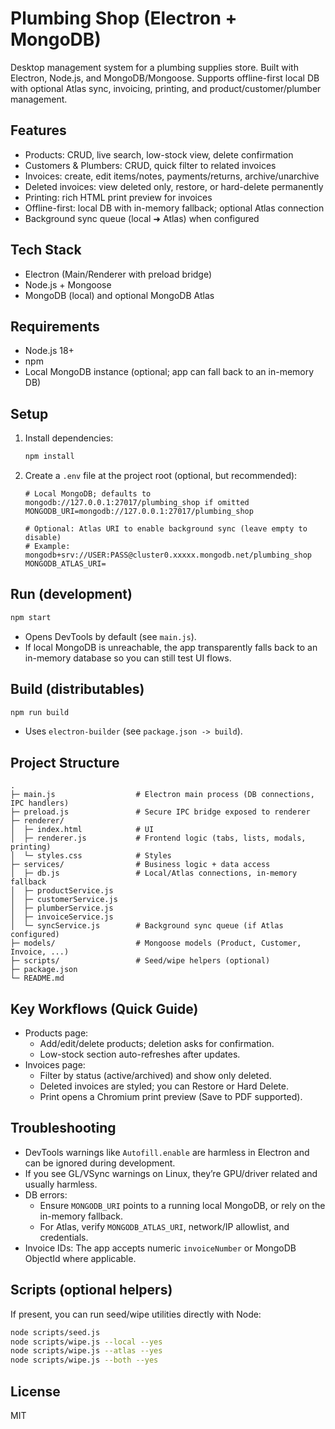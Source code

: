 # Plumbing Shop (Electron + MongoDB)

Desktop management system for a plumbing supplies store. Built with Electron, Node.js, and MongoDB/Mongoose. Supports offline-first local DB with optional Atlas sync, invoicing, printing, and product/customer/plumber management.

## Features
- Products: CRUD, live search, low-stock view, delete confirmation
- Customers & Plumbers: CRUD, quick filter to related invoices
- Invoices: create, edit items/notes, payments/returns, archive/unarchive
- Deleted invoices: view deleted only, restore, or hard-delete permanently
- Printing: rich HTML print preview for invoices
- Offline-first: local DB with in-memory fallback; optional Atlas connection
- Background sync queue (local ➜ Atlas) when configured

## Tech Stack
- Electron (Main/Renderer with preload bridge)
- Node.js + Mongoose
- MongoDB (local) and optional MongoDB Atlas

## Requirements
- Node.js 18+
- npm
- Local MongoDB instance (optional; app can fall back to an in-memory DB)

## Setup
1. Install dependencies:
   ```bash
   npm install
   ```
2. Create a `.env` file at the project root (optional, but recommended):
   ```env
   # Local MongoDB; defaults to mongodb://127.0.0.1:27017/plumbing_shop if omitted
   MONGODB_URI=mongodb://127.0.0.1:27017/plumbing_shop

   # Optional: Atlas URI to enable background sync (leave empty to disable)
   # Example: mongodb+srv://USER:PASS@cluster0.xxxxx.mongodb.net/plumbing_shop
   MONGODB_ATLAS_URI=
   ```

## Run (development)
```bash
npm start
```
- Opens DevTools by default (see `main.js`).
- If local MongoDB is unreachable, the app transparently falls back to an in-memory database so you can still test UI flows.

## Build (distributables)
```bash
npm run build
```
- Uses `electron-builder` (see `package.json -> build`).

## Project Structure
```
.
├─ main.js                  # Electron main process (DB connections, IPC handlers)
├─ preload.js               # Secure IPC bridge exposed to renderer
├─ renderer/
│  ├─ index.html            # UI
│  ├─ renderer.js           # Frontend logic (tabs, lists, modals, printing)
│  └─ styles.css            # Styles
├─ services/                # Business logic + data access
│  ├─ db.js                 # Local/Atlas connections, in-memory fallback
│  ├─ productService.js     
│  ├─ customerService.js    
│  ├─ plumberService.js     
│  ├─ invoiceService.js     
│  └─ syncService.js        # Background sync queue (if Atlas configured)
├─ models/                  # Mongoose models (Product, Customer, Invoice, ...)
├─ scripts/                 # Seed/wipe helpers (optional)
├─ package.json
└─ README.md
```

## Key Workflows (Quick Guide)
- Products page:
  - Add/edit/delete products; deletion asks for confirmation.
  - Low-stock section auto-refreshes after updates.
- Invoices page:
  - Filter by status (active/archived) and show only deleted.
  - Deleted invoices are styled; you can Restore or Hard Delete.
  - Print opens a Chromium print preview (Save to PDF supported).

## Troubleshooting
- DevTools warnings like `Autofill.enable` are harmless in Electron and can be ignored during development.
- If you see GL/VSync warnings on Linux, they’re GPU/driver related and usually harmless.
- DB errors:
  - Ensure `MONGODB_URI` points to a running local MongoDB, or rely on the in-memory fallback.
  - For Atlas, verify `MONGODB_ATLAS_URI`, network/IP allowlist, and credentials.
- Invoice IDs: The app accepts numeric `invoiceNumber` or MongoDB ObjectId where applicable.

## Scripts (optional helpers)
If present, you can run seed/wipe utilities directly with Node:
```bash
node scripts/seed.js
node scripts/wipe.js --local --yes
node scripts/wipe.js --atlas --yes
node scripts/wipe.js --both --yes
```

## License
MIT
